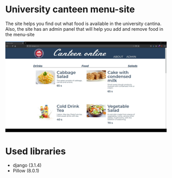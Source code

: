 # University canteen menu-site

The site helps you find out what food is available in the university cantina. Also, the site has an admin panel that will help you add and remove food in the menu-site

![Menu Illustration](https://github.com/adilism48/django_for_final/blob/main/image/site.jpg)

# Used libraries
 - django (3.1.4)
 - Pillow (8.0.1)
